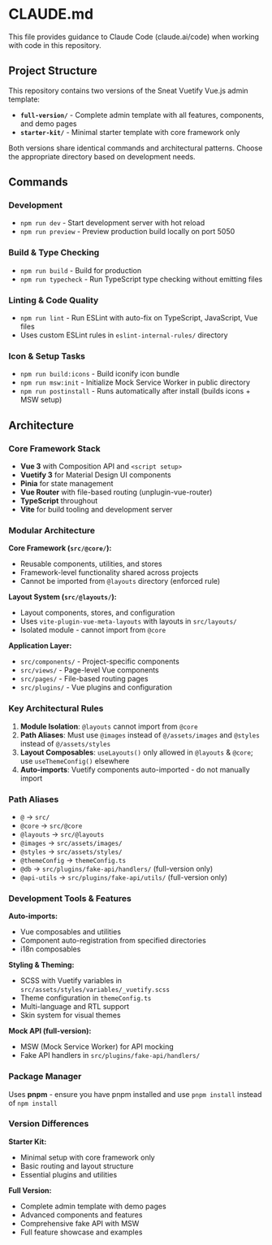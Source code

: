 # CLAUDE.md

This file provides guidance to Claude Code (claude.ai/code) when working with code in this repository.

## Project Structure

This repository contains two versions of the Sneat Vuetify Vue.js admin template:

- **`full-version/`** - Complete admin template with all features, components, and demo pages
- **`starter-kit/`** - Minimal starter template with core framework only

Both versions share identical commands and architectural patterns. Choose the appropriate directory based on development needs.

## Commands

### Development
- `npm run dev` - Start development server with hot reload
- `npm run preview` - Preview production build locally on port 5050

### Build & Type Checking
- `npm run build` - Build for production  
- `npm run typecheck` - Run TypeScript type checking without emitting files

### Linting & Code Quality
- `npm run lint` - Run ESLint with auto-fix on TypeScript, JavaScript, Vue files
- Uses custom ESLint rules in `eslint-internal-rules/` directory

### Icon & Setup Tasks  
- `npm run build:icons` - Build iconify icon bundle
- `npm run msw:init` - Initialize Mock Service Worker in public directory
- `npm run postinstall` - Runs automatically after install (builds icons + MSW setup)

## Architecture

### Core Framework Stack
- **Vue 3** with Composition API and `<script setup>`
- **Vuetify 3** for Material Design UI components
- **Pinia** for state management
- **Vue Router** with file-based routing (unplugin-vue-router)
- **TypeScript** throughout
- **Vite** for build tooling and development server

### Modular Architecture

**Core Framework (`src/@core/`):**
- Reusable components, utilities, and stores
- Framework-level functionality shared across projects
- Cannot be imported from `@layouts` directory (enforced rule)

**Layout System (`src/@layouts/`):**
- Layout components, stores, and configuration
- Uses `vite-plugin-vue-meta-layouts` with layouts in `src/layouts/`
- Isolated module - cannot import from `@core`

**Application Layer:**
- `src/components/` - Project-specific components
- `src/views/` - Page-level Vue components  
- `src/pages/` - File-based routing pages
- `src/plugins/` - Vue plugins and configuration

### Key Architectural Rules

1. **Module Isolation**: `@layouts` cannot import from `@core`
2. **Path Aliases**: Must use `@images` instead of `@/assets/images` and `@styles` instead of `@/assets/styles`
3. **Layout Composables**: `useLayouts()` only allowed in `@layouts` & `@core`; use `useThemeConfig()` elsewhere
4. **Auto-imports**: Vuetify components auto-imported - do not manually import

### Path Aliases
- `@` → `src/`
- `@core` → `src/@core`
- `@layouts` → `src/@layouts`
- `@images` → `src/assets/images/`
- `@styles` → `src/assets/styles/`
- `@themeConfig` → `themeConfig.ts`
- `@db` → `src/plugins/fake-api/handlers/` (full-version only)
- `@api-utils` → `src/plugins/fake-api/utils/` (full-version only)

### Development Tools & Features

**Auto-imports:**
- Vue composables and utilities
- Component auto-registration from specified directories
- i18n composables

**Styling & Theming:**
- SCSS with Vuetify variables in `src/assets/styles/variables/_vuetify.scss`
- Theme configuration in `themeConfig.ts`
- Multi-language and RTL support
- Skin system for visual themes

**Mock API (full-version):**
- MSW (Mock Service Worker) for API mocking
- Fake API handlers in `src/plugins/fake-api/handlers/`

### Package Manager
Uses **pnpm** - ensure you have pnpm installed and use `pnpm install` instead of `npm install`

### Version Differences

**Starter Kit:**
- Minimal setup with core framework only
- Basic routing and layout structure
- Essential plugins and utilities

**Full Version:**
- Complete admin template with demo pages
- Advanced components and features
- Comprehensive fake API with MSW
- Full feature showcase and examples